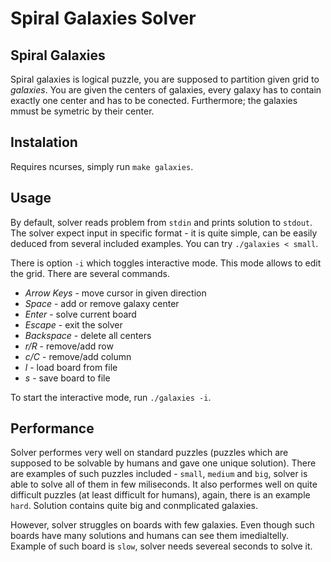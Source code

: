 # Spiral Galaxies Solver

## Spiral Galaxies

Spiral galaxies is logical puzzle, you are supposed to partition given grid to _galaxies_. You are given the centers of galaxies, every galaxy has to contain exactly one center and has to be conected. Furthermore; the galaxies mmust be symetric by their center.

## Instalation

Requires ncurses, simply run `make galaxies`.

## Usage 

By default, solver reads problem from `stdin` and prints solution to `stdout`. The solver expect input in specific format - it is quite simple, can be easily deduced from several included examples. You can try `./galaxies < small`.

There is option `-i` which toggles interactive mode. This mode allows to edit the grid. There are several commands.

- _Arrow Keys_ - move cursor in given direction
- _Space_ - add or remove galaxy center
- _Enter_ - solve current board
- _Escape_ - exit the solver
- _Backspace_ - delete all centers
- _r/R_ - remove/add row
- _c/C_ - remove/add column
- _l_ - load board from file
- _s_ - save board to file

To start the interactive mode, run `./galaxies -i`.

## Performance 

Solver performes very well on standard puzzles (puzzles which are supposed to be solvable by humans and gave one unique solution). There are examples of such puzzles included - `small`, `medium` and `big`, solver is able to solve all of them in few miliseconds. It also performes well on quite difficult puzzles (at least difficult for humans), again, there is an example `hard`. Solution contains quite big and conmplicated galaxies.

However, solver struggles on boards with few galaxies. Even though such boards have many solutions and humans can see them imedialtelly. Example of such board is `slow`, solver needs severeal seconds to solve it.